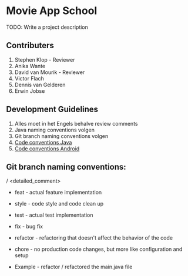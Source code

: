 # Movie App School
TODO: Write a project description

## Contributers
1. Stephen Klop - Reviewer
2. Anika Wante
3. David van Mourik - Reviewer
4. Victor Flach
5. Dennis van Gelderen
6. Erwin Jobse

## Development Guidelines
1. Alles moet in het Engels behalve review comments
2. Java naming conventions volgen
3. Git branch naming conventions volgen
4. [Code conventions Java](https://github.com/ribot/android-guidelines/blob/master/project_and_code_guidelines.md)
5. [Code conventions Android](https://source.android.com/setup/contribute/code-style#follow-field-naming-conventions)

## Git branch naming conventions:
<type> / <detailed_comment>

- feat - actual feature implementation
- style - code style and code clean up
- test - actual test implementation
- fix - bug fix
- refactor - refactoring that doesn't affect the behavior of the code
- chore - no production code changes, but more like configuration and setup

- Example - refactor / refactored the main.java file